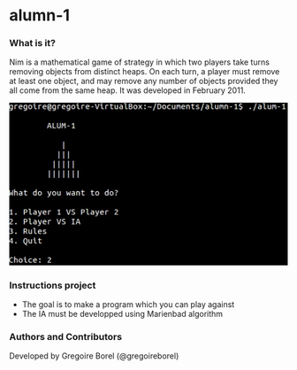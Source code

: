 alumn-1
=======

### What is it?
Nim is a mathematical game of strategy in which two players take turns removing objects from distinct heaps. On each turn, a player must remove at least one object, and may remove any number of objects provided they all come from the same heap. It was developed in February 2011.

![](alumn-1_example.jpg)

### Instructions project
- The goal is to make a program which you can play against
- The IA must be developped using Marienbad algorithm

### Authors and Contributors
Developed by Gregoire Borel (@gregoireborel)
